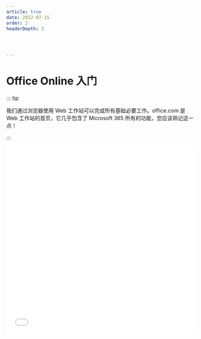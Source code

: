 ```yaml
---
article: true
date: 2022-07-15
order: 2
headerDepth: 2




---
```


# Office Online 入门

::: tip

我们通过浏览器使用 Web 工作站可以完成所有基础必要工作。office.com 是 Web 工作站的首页，它几乎包含了 Microsoft 365 所有的功能，您应该熟记这一点！

:::

<iframe src="//player.bilibili.com/player.html?aid=841972805&bvid=BV1354y1v7oG&cid=229271932&page=2" allowfullscreen="allowfullscreen" width="100%" height="500" scrolling="no" frameborder="0" >
</iframe>
